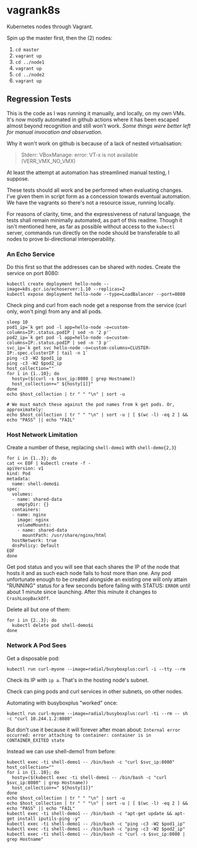# vagrank8s

Kubernetes nodes through Vagrant.

Spin up the master first, then the (2) nodes:

1. `cd master`
2. `vagrant up`
3. `cd ../node1`
4. `vagrant up`
5. `cd ../node2`
6. `vagrant up`


## Regression Tests

This is the code as I was running it manually, and locally, on my own VMs.
It's now mostly automated in github actions where it has been escaped almost
beyond recognition and still won't work. *Some things were better left for
manual invocation and observation.*

Why it won't work on github is because of a lack of nested virtualisation:

> Stderr: VBoxManage: error: VT-x is not available (VERR_VMX_NO_VMX)

At least the attempt at automation has streamlined manual testing, I suppose.

These tests should all work and be performed when evaluating changes.
I've given them in script form as a concession towards eventual automation.
We have the vagrants so there's not a resource issue, running locally.

For reasons of clarity, time, and the expressiveness of natural language,
the tests shall remain minimally automated, as part of this readme. Though
it isn't mentioned here, as far as possible without access to the `kubectl`
server, commands run directly on the node should be transferable to
all nodes to prove bi-directional interoperability.



### An Echo Service

Do this first so that the addresses can be shared with nodes. Create the
service on port 8080:

```shell
kubectl create deployment hello-node --image=k8s.gcr.io/echoserver:1.10 --replicas=2
kubectl expose deployment hello-node --type=LoadBalancer --port=8080
```

Check ping and curl from each node get a response from the service (curl only,
won't ping) from any and all pods.

```shell
sleep 10
pod1_ip=`k get pod -l app=hello-node -o=custom-columns=IP:.status.podIP | sed -n '2 p'`
pod2_ip=`k get pod -l app=hello-node -o=custom-columns=IP:.status.podIP | sed -n '3 p'`
svc_ip=`k get svc hello-node -o=custom-columns=CLUSTER-IP:.spec.clusterIP | tail -n 1`
ping -c3 -W2 $pod1_ip
ping -c3 -W2 $pod2_ip
host_collection=""
for i in {1..10}; do
  hosty=($(curl -s $svc_ip:8080 | grep Hostname))
  host_collection+=" ${hosty[1]}"
done
echo $host_collection | tr " " "\n" | sort -u

# We must match these against the pod names from k get pods. Or, approximately:
echo $host_collection | tr " " "\n" | sort -u | [ $(wc -l) -eq 2 ] && echo "PASS" || echo "FAIL"
```

### Host Network Limitation

Create a number of these, replacing `shell-demo1` with `shell-demo{2,3}`

```shell
for i in {1..3}; do
cat << EOF | kubectl create -f -
apiVersion: v1
kind: Pod
metadata:
  name: shell-demo$i
spec:
  volumes:
  - name: shared-data
    emptyDir: {}
  containers:
  - name: nginx
    image: nginx
    volumeMounts:
    - name: shared-data
      mountPath: /usr/share/nginx/html
  hostNetwork: true
  dnsPolicy: Default
EOF
done
```

Get pod status and you will see that each shares the IP of the node that hosts
it and as such each node fails to host more than one. Any pod unfortunate enough
to be created alongside an existing one will only attain "RUNNING" status for
a few seconds before failing with STATUS: `ERROR` until about 1 minute since
launching. After this minute it changes to `CrashLoopBackOff`.

Delete all but one of them:

```shell
for i in {2..3}; do
  kubectl delete pod shell-demo$i
done
```


### Network A Pod Sees

Get a disposable pod:

```shell
kubectl run curl-myone --image=radial/busyboxplus:curl -i --tty --rm
```

Check its IP with `ip a`. That's in the hosting node's subnet.

Check can ping pods and curl services in other subnets, on other nodes.

Automating with busyboxplus "worked" once:
```shell
kubectl run curl-myone --image=radial/busyboxplus:curl -ti --rm -- sh -c "curl 10.244.1.2:8080"
```
But don't use it because it will forever after moan about:
`Internal error occurred: error attaching to container: container is in CONTAINER_EXITED state`


Instead we can use shell-demo1 from before:

```shell
kubectl exec -ti shell-demo1 -- /bin/bash -c "curl $svc_ip:8080"
host_collection=""
for i in {1..10}; do
  hosty=($(kubectl exec -ti shell-demo1 -- /bin/bash -c "curl $svc_ip:8080" | grep Hostname))
  host_collection+=" ${hosty[1]}"
done
echo $host_collection | tr " " "\n" | sort -u
echo $host_collection | tr " " "\n" | sort -u | [ $(wc -l) -eq 2 ] && echo "PASS" || echo "FAIL"
kubectl exec -ti shell-demo1 -- /bin/bash -c "apt-get update && apt-get install iputils-ping -y"
kubectl exec -ti shell-demo1 -- /bin/bash -c "ping -c3 -W2 $pod1_ip"
kubectl exec -ti shell-demo1 -- /bin/bash -c "ping -c3 -W2 $pod2_ip"
kubectl exec -ti shell-demo1 -- /bin/bash -c "curl -s $svc_ip:8080 | grep Hostname"
```
